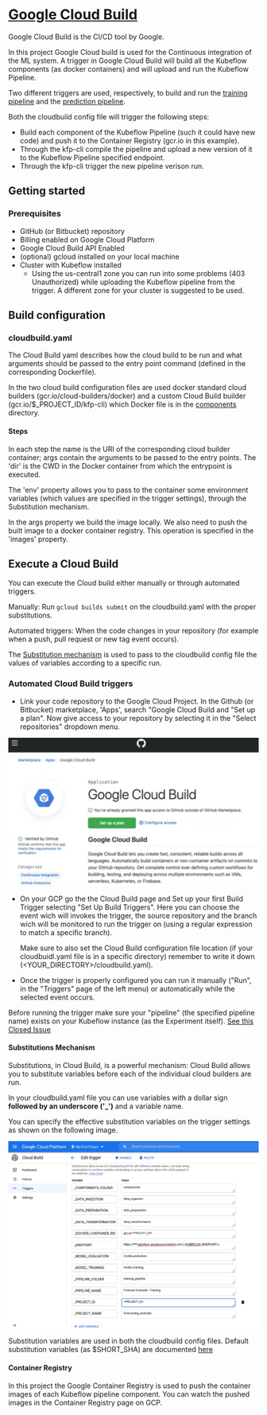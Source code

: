 # [Google Cloud Build](https://cloud.google.com/cloud-build)
Google Cloud Build is the CI/CD tool by Google.

In this project Google Cloud build is used for the Continuous integration of the ML system.
A trigger in Google Cloud Build will build all the Kubeflow components (as docker containers)
and will upload and run the Kubeflow Pipeline.

Two different triggers are used, respectively, to build and run the [training pipeline](/training_pipeline/cloudbuild.yaml)
and the [prediction pipeline](/prediction_pipeline/cloudbuild.yaml).

Both the cloudbuild config file will trigger the following steps:
* Build each component of the Kubeflow Pipeline (such it could have new code) and push it to the Container Registry
(gcr.io in this example).
* Through the kfp-cli compile the pipeline and upload a new version of it to the Kubeflow Pipeline specified endpoint.
* Through the kfp-cli trigger the new pipeline verison run.

## Getting started 

### Prerequisites
* GitHub (or Bitbucket) repository
* Billing enabled on Google Cloud Platform
* Google Cloud Build API Enabled
* (optional) gcloud installed on your local machine
* Cluster with Kubeflow installed
    * Using the us-central1 zone you can run into some problems (403 Unauthorized)
    while uploading the Kubeflow pipeline from the trigger. A different zone for your cluster is suggested to be used.

## Build configuration

### cloudbuild.yaml
The Cloud Build yaml describes how the cloud build to be run and what arguments should be passed to the entry point
command (defined in the corresponding Dockerfile).

In the two cloud build configuration files are used docker standard cloud builders (gcr.io/cloud-builders/docker)
and a custom Cloud Build builder (gcr.io/$_PROJECT_ID/kfp-cli) which Docker file is in the [components](/components/utility/kfp-cli)
directory.

#### Steps
In each step the name is the URI of the corresponding cloud builder container;
args contain the arguments to be passed to the entry points. The 'dir' is the CWD in the Docker container from which
the entrypoint is executed. 

The 'env' property allows you to pass to the container some environment variables (which values are specified in the
trigger settings), through the Substitution mechanism.

In the args property we build the image locally. We also need to push the built image to a docker container registry.
This operation is specified in the 'images' property.

## Execute a Cloud Build
You can execute the Cloud build either manually or through automated triggers.

Manually: Run ``` gcloud builds submit ``` on the cloudbuild.yaml with the proper substitutions.

Automated triggers: When the code changes in your repository (for example when a push, pull request or new tag event occurs).

The [Substitution mechanism](#substitutions) is used to pass to the cloudbuild config file the values of variables
according to a specific run.

### Automated Cloud Build triggers
* Link your code repository to the Google Cloud Project.
    In the Github (or Bitbucket) marketplace, 'Apps', search "Google Cloud Build and "Set up a plan".
    Now give access to your repository by selecting it in the "Select repositories" dropdown menu.
    
![GitHub Marketplace page to link your repository to Google Cloud Build](/doc/images/gcbuild_github_marketplace.png)
* On your GCP go the the Cloud Build page and Set up your first Build Trigger selecting "Set Up Build Triggers".
  Here you can choose the event wich will invokes the trigger, the source repository and the branch wich will be monitored
  to run the trigger on (using a regular expression to match a specific branch).
  
  Make sure to also set the Cloud Build configuration file location (if your cloudbuidl.yaml file is in a specific directory)
  remember to write it down (<YOUR_DIRECTORY>/cloudbuild.yaml).
  
* Once the trigger is properly configured you can run it manually ("Run", in the "Triggers" page of the left menu)
or automatically while the selected event occurs.

Before running the trigger make sure your "pipeline" (the specified pipeline name) exists on your Kubeflow instance
(as the Experiment itself). [See this Closed Issue](https://github.com/esalvucci/mlops-architecture-example/issues/2#issue-786744338)
  
#### Substitutions Mechanism <a name = "substitutions"></a>
Substitutions, in Cloud Build, is a powerful mechanism: Cloud Build allows you to substitute variables before each of
the individual cloud builders are run.

In your cloudbuild.yaml file you can use variables with a dollar sign **followed by an underscore ('_')** and a variable
name.

You can specify the effective substitution variables on the trigger settings as shown on the following image.

![Substitution variables setting example](/doc/images/gcbuild_substitution_variables_example.png)

Substitution variables are used in both the cloudbuild config files. Default substitution variables (as $SHORT_SHA) are
documented [here](https://cloud.google.com/cloud-build/docs/configuring-builds/substitute-variable-values)

#### Container Registry
In this project the Google Container Registry is used to push the container images of each Kubeflow pipeline component.
You can watch the pushed images in the Container Registry page on GCP.